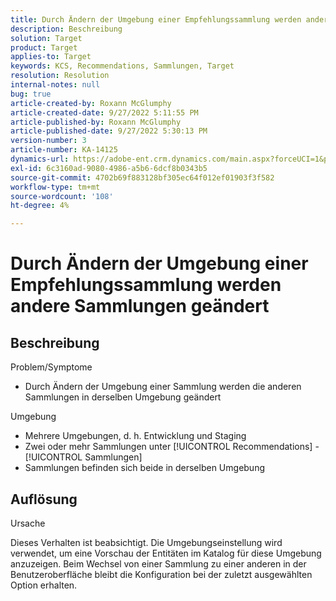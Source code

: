 ```yaml
---
title: Durch Ändern der Umgebung einer Empfehlungssammlung werden andere Sammlungen geändert
description: Beschreibung
solution: Target
product: Target
applies-to: Target
keywords: KCS, Recommendations, Sammlungen, Target
resolution: Resolution
internal-notes: null
bug: true
article-created-by: Roxann McGlumphy
article-created-date: 9/27/2022 5:11:55 PM
article-published-by: Roxann McGlumphy
article-published-date: 9/27/2022 5:30:13 PM
version-number: 3
article-number: KA-14125
dynamics-url: https://adobe-ent.crm.dynamics.com/main.aspx?forceUCI=1&pagetype=entityrecord&etn=knowledgearticle&id=0196a277-873e-ed11-9db1-00224808613b
exl-id: 6c3160ad-9080-4986-a5b6-6dcf8b0343b5
source-git-commit: 4702b69f883128bf305ec64f012ef01903f3f582
workflow-type: tm+mt
source-wordcount: '108'
ht-degree: 4%

---
```


# Durch Ändern der Umgebung einer Empfehlungssammlung werden andere Sammlungen geändert

## Beschreibung

Problem/Symptome<br>
- Durch Ändern der Umgebung einer Sammlung werden die anderen Sammlungen in derselben Umgebung geändert



Umgebung
- Mehrere Umgebungen, d. h. Entwicklung und Staging
- Zwei oder mehr Sammlungen unter [!UICONTROL Recommendations] - [!UICONTROL Sammlungen]
- Sammlungen befinden sich beide in derselben Umgebung



## Auflösung


Ursache

Dieses Verhalten ist beabsichtigt. Die Umgebungseinstellung wird verwendet, um eine Vorschau der Entitäten im Katalog für diese Umgebung anzuzeigen. Beim Wechsel von einer Sammlung zu einer anderen in der Benutzeroberfläche bleibt die Konfiguration bei der zuletzt ausgewählten Option erhalten.
